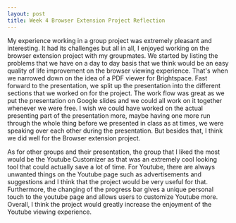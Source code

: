 ```yaml
---
layout: post
title: Week 4 Browser Extension Project Reflection
---
```


My experience working in a group project was extremely pleasant and interesting. It had its challenges but all in all, I enjoyed working on the browser extension
project with my groupmates. We started by listing the problems that we have on a day to day basis that we think would be an easy quality of life improvement on the browser
viewing experience. That's when we narrowed down on the idea of a PDF viewer for Brightspace. Fast forward to the presentation, we split up the presentation into the different sections that
we worked on for the project. The work flow was great as we put the presentation on Google slides and we could all work on it together whenever we were free. I wish we could have worked on the actual
presenting part of the presentation more, maybe having one more run through the whole thing before we presented in class as at times, we were speaking over each
other during the presentation. But besides that, I think we did well for the Browser extension project.

As for other groups and their presentation, the group that I liked the most would be the Youtube Customizer as that was an extremely cool looking tool that could actually save a lot of time.
For Youtube, there are always unwanted things on the Youtube page such as advertisements and suggestions and I think that the project would be very useful for that. Furthermore,
the changing of the progress bar gives a unique personal touch to the youtube page and allows users to customize Youtube more. Overall, I think the project would greatly increase
the enjoyment of the Youtube viewing experience. 

